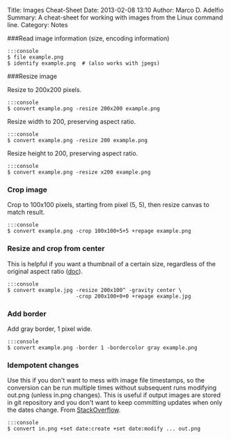 Title: Images Cheat-Sheet
Date: 2013-02-08 13:10
Author: Marco D. Adelfio
Summary: A cheat-sheet for working with images from the Linux command line.
Category: Notes

###Read image information (size, encoding information)

    :::console
    $ file example.png
    $ identify example.png  # (also works with jpegs)

###Resize image

Resize to 200x200 pixels.

    :::console
    $ convert example.png -resize 200x200 example.png

Resize width to 200, preserving aspect ratio.

    :::console
    $ convert example.png -resize 200 example.png

Resize height to 200, preserving aspect ratio.

    :::console
    $ convert example.png -resize x200 example.png

### Crop image

Crop to 100x100 pixels, starting from pixel (5, 5), then resize canvas to
match result.

    :::console
    $ convert example.png -crop 100x100+5+5 +repage example.png

### Resize and crop from center

This is helpful if you want a thumbnail of a certain size, regardless of the
original aspect ratio ([doc](http://www.imagemagick.org/script/command-line-processing.php?ImageMagick=45bcl1a3agvbinon3bgbll7l16#geometry)).

    :::console
    $ convert example.jpg -resize 200x100^ -gravity center \
                          -crop 200x100+0+0 +repage example.jpg

### Add border

Add gray border, 1 pixel wide.

    :::console
    $ convert example.png -border 1 -bordercolor gray example.png

### Idempotent changes

Use this if you don't want to mess with image file timestamps, so the
conversion can be run multiple times without subsequent runs modifying out.png
(unless in.png changes).  This is useful if output images are stored in git
repository and you don't want to keep committing updates when only the dates
change. From [StackOverflow](http://stackoverflow.com/questions/13577280/).

    :::console
    $ convert in.png +set date:create +set date:modify ... out.png
